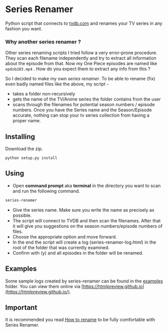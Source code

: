 # Series Renamer

Python script that connects to [tvdb.com](http://tvdb.com) and renames your TV series in any fashion you want.


### Why another series renamer ?

Other series renaming scripts I tried follow a very error-prone procedure. They scan each filename independently and try to extract all information about the episode from that.
Now my One Piece episodes are named like `opdub283.mp4` . How do you expect them to extract any info from this ?

So I decided to make my own *series renamer*. To be able to rename (fix) even badly named files like the above, my script -

* takes a folder non-recursively
* gets the name of the TV/Anime series the folder contains from the user
* scans through the filenames for potential season numbers / episode numbers. Once you have the Series name and the Season/Episode accurate, nothing can stop your tv series collection from having a proper name.


## Installing

Download the zip.
```
python setup.py install
```


## Using

* Open **command prompt** aka **terminal** in the directory you want to scan and run the following command.
```bash
series-renamer
```
* Give the series name. Make sure you write the name as precisely as possible.
* The script will connect to TVDB and then scan the filenames. After that it will give you suggestions on the season numbers/episode numbers of files.
* Choose the appropriate option and move forward.
* In the end the script will create a log (series-renamer-log.html) in the root of the folder that was currently examined.
* Confirm with (y) and all episodes in the folder will be renamed.


## Examples

Some sample logs created by series-renamer can be found in the [examples](examples) folder. You can view them online via [https://htmlpreview.github.io](https://htmlpreview.github.io/).


## Important

It is recommended you read [How to rename](docs/how_to_rename.md) to be fully comfortable with Series Renamer.